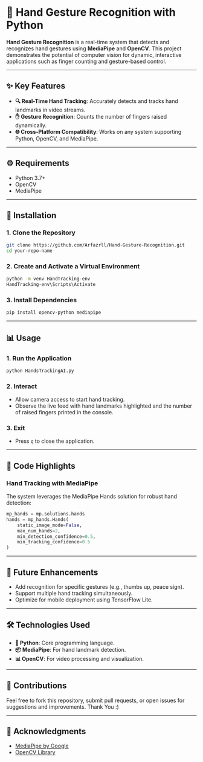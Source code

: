 # 🤖 Hand Gesture Recognition with Python

**Hand Gesture Recognition** is a real-time system that detects and recognizes hand gestures using **MediaPipe** and **OpenCV**. This project demonstrates the potential of computer vision for dynamic, interactive applications such as finger counting and gesture-based control.

---

## ✨ Key Features

- **🔍 Real-Time Hand Tracking**: Accurately detects and tracks hand landmarks in video streams.
- **✋ Gesture Recognition**: Counts the number of fingers raised dynamically.
- **🌐 Cross-Platform Compatibility**: Works on any system supporting Python, OpenCV, and MediaPipe.

---

## ⚙️ Requirements

- Python 3.7+
- OpenCV
- MediaPipe

---

## 🚀 Installation

### 1. Clone the Repository
   ```bash
   git clone https://github.com/Arfazrll/Hand-Gesture-Recognition.git
   cd your-repo-name
   ```

### 2. Create and Activate a Virtual Environment
   ```bash
   python -m venv HandTracking-env
   HandTracking-env\Scripts\Activate
   ```

### 3. Install Dependencies
   ```bash
   pip install opencv-python mediapipe
   ```

---

## 📊 Usage

### 1. Run the Application
   ```bash
   python HandsTrackingAI.py
   ```

### 2. Interact
   - Allow camera access to start hand tracking.
   - Observe the live feed with hand landmarks highlighted and the number of raised fingers printed in the console.

### 3. Exit
   - Press `q` to close the application.

---

## 🔑 Code Highlights

### **Hand Tracking with MediaPipe**
The system leverages the MediaPipe Hands solution for robust hand detection:
```python
mp_hands = mp.solutions.hands
hands = mp_hands.Hands(
    static_image_mode=False,
    max_num_hands=2,
    min_detection_confidence=0.5,
    min_tracking_confidence=0.5
)
```

---

## 🌟 Future Enhancements

- Add recognition for specific gestures (e.g., thumbs up, peace sign).
- Support multiple hand tracking simultaneously.
- Optimize for mobile deployment using TensorFlow Lite.

---

## 🛠️ Technologies Used

- **🐍 Python**: Core programming language.
- **📦 MediaPipe**: For hand landmark detection.
- **📊 OpenCV**: For video processing and visualization.

---

## 🤝 Contributions

Feel free to fork this repository, submit pull requests, or open issues for suggestions and improvements. Thank You :) 

---


## 🙏 Acknowledgments

- [MediaPipe by Google](https://mediapipe.dev/)
- [OpenCV Library](https://opencv.org/)
